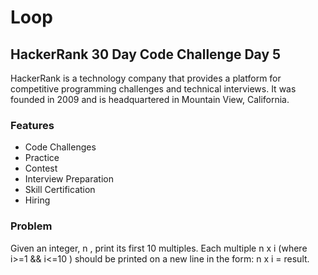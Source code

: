 # Loop

## HackerRank 30 Day Code Challenge Day 5

HackerRank is a technology company that provides a platform for competitive programming challenges and technical interviews. 
It was founded in 2009 and is headquartered in Mountain View, California.

### Features

- Code Challenges
- Practice
- Contest 
- Interview Preparation
- Skill Certification
- Hiring

### Problem

Given an integer, n , print its first 10 multiples. Each multiple n x i  (where i>=1 && i<=10 ) should be printed on a new line in the form: n x i = result.
